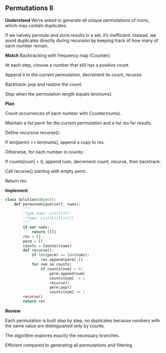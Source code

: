 ## Permutations II
**Understand**
We’re asked to generate all unique permutations of nums, which may contain duplicates.

If we naïvely permute and store results in a set, it’s inefficient. Instead, we avoid duplicates directly during recursion by keeping track of how many of each number remain.

**Match**
Backtracking with frequency map (Counter):

At each step, choose a number that still has a positive count.

Append it to the current permutation, decrement its count, recurse.

Backtrack: pop and restore the count.

Stop when the permutation length equals len(nums).

**Plan**

Count occurrences of each number with Counter(nums).

Maintain a list perm for the current permutation and a list res for results.

Define recursive recurse():

If len(perm) == len(nums), append a copy to res.

Otherwise, for each number in counts:

If counts[num] > 0, append num, decrement count, recurse, then backtrack.

Call recurse() starting with empty perm.

Return res.

**Implement**
```py
class Solution(object):
    def permuteUnique(self, nums):
        """
        :type nums: List[int]
        :rtype: List[List[int]]
        """
        if not nums:
            return [[]]
        res = []
        perm = []
        counts = Counter(nums)
        def recurse():
            if len(perm) == len(nums):
                res.append(perm[:])
            for num in counts:
                if counts[num] > 0:
                    perm.append(num)
                    counts[num] -= 1
                    recurse()
                    perm.pop()
                    counts[num] += 1
        recurse()
        return res
```

**Review**

Each permutation is built step by step, no duplicates because numbers with the same value are distinguished only by counts.

The algorithm explores exactly the necessary branches.

Efficient compared to generating all permutations and filtering.